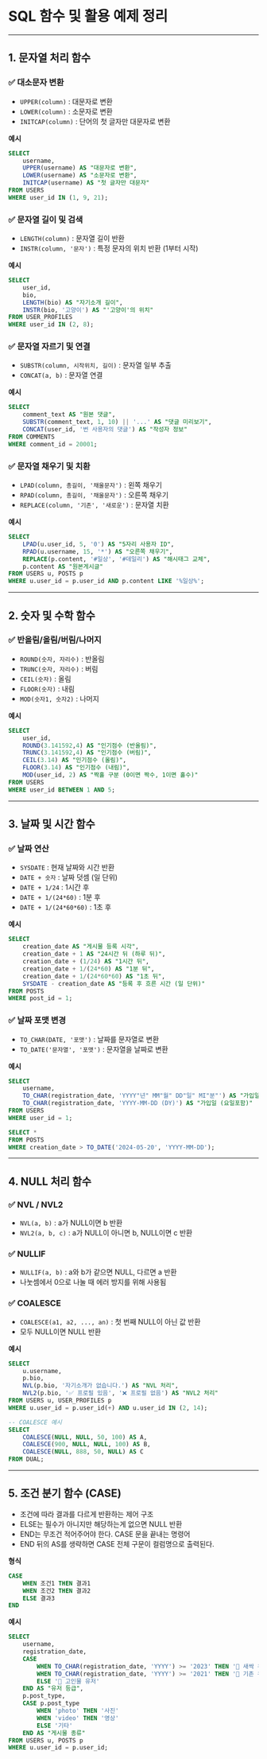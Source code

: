 # SQL 함수 및 활용 예제 정리

---

## 1. 문자열 처리 함수

### ✅ 대소문자 변환

* `UPPER(column)` : 대문자로 변환
* `LOWER(column)` : 소문자로 변환
* `INITCAP(column)` : 단어의 첫 글자만 대문자로 변환

**예시**

```sql
SELECT
    username,
    UPPER(username) AS "대문자로 변환",
    LOWER(username) AS "소문자로 변환",
    INITCAP(username) AS "첫 글자만 대문자"
FROM USERS
WHERE user_id IN (1, 9, 21);
```

### ✅ 문자열 길이 및 검색

* `LENGTH(column)` : 문자열 길이 반환
* `INSTR(column, '문자')` : 특정 문자의 위치 반환 (1부터 시작)

**예시**

```sql
SELECT
    user_id,
    bio,
    LENGTH(bio) AS "자기소개 길이",
    INSTR(bio, '고양이') AS "'고양이'의 위치"
FROM USER_PROFILES
WHERE user_id IN (2, 8);
```

### ✅ 문자열 자르기 및 연결

* `SUBSTR(column, 시작위치, 길이)` : 문자열 일부 추출
* `CONCAT(a, b)` : 문자열 연결

**예시**

```sql
SELECT
    comment_text AS "원본 댓글",
    SUBSTR(comment_text, 1, 10) || '...' AS "댓글 미리보기",
    CONCAT(user_id, '번 사용자의 댓글') AS "작성자 정보"
FROM COMMENTS
WHERE comment_id = 20001;
```

### ✅ 문자열 채우기 및 치환

* `LPAD(column, 총길이, '채울문자')` : 왼쪽 채우기
* `RPAD(column, 총길이, '채울문자')` : 오른쪽 채우기
* `REPLACE(column, '기존', '새로운')` : 문자열 치환

**예시**

```sql
SELECT
    LPAD(u.user_id, 5, '0') AS "5자리 사용자 ID",
    RPAD(u.username, 15, '*') AS "오른쪽 채우기",
    REPLACE(p.content, '#일상', '#데일리') AS "해시태그 교체",
    p.content AS "원본게시글"
FROM USERS u, POSTS p
WHERE u.user_id = p.user_id AND p.content LIKE '%일상%';
```

---

## 2. 숫자 및 수학 함수

### ✅ 반올림/올림/버림/나머지

* `ROUND(숫자, 자리수)` : 반올림
* `TRUNC(숫자, 자리수)` : 버림
* `CEIL(숫자)` : 올림
* `FLOOR(숫자)` : 내림
* `MOD(숫자1, 숫자2)` : 나머지

**예시**

```sql
SELECT
    user_id,
    ROUND(3.141592,4) AS "인기점수 (반올림)",
    TRUNC(3.141592,4) AS "인기점수 (버림)",
    CEIL(3.14) AS "인기점수 (올림)",
    FLOOR(3.14) AS "인기점수 (내림)",
    MOD(user_id, 2) AS "짝홀 구분 (0이면 짝수, 1이면 홀수)"
FROM USERS
WHERE user_id BETWEEN 1 AND 5;
```

---

## 3. 날짜 및 시간 함수

### ✅ 날짜 연산

* `SYSDATE` : 현재 날짜와 시간 반환
* `DATE + 숫자` : 날짜 덧셈 (일 단위)
* `DATE + 1/24` : 1시간 후
* `DATE + 1/(24*60)` : 1분 후
* `DATE + 1/(24*60*60)` : 1초 후

**예시**

```sql
SELECT
    creation_date AS "게시물 등록 시각",
    creation_date + 1 AS "24시간 뒤 (하루 뒤)",
    creation_date + (1/24) AS "1시간 뒤",
    creation_date + 1/(24*60) AS "1분 뒤",
    creation_date + 1/(24*60*60) AS "1초 뒤",
    SYSDATE - creation_date AS "등록 후 흐른 시간 (일 단위)"
FROM POSTS
WHERE post_id = 1;
```

### ✅ 날짜 포맷 변경

* `TO_CHAR(DATE, '포맷')` : 날짜를 문자열로 변환
* `TO_DATE('문자열', '포맷')` : 문자열을 날짜로 변환

**예시**

```sql
SELECT
    username,
    TO_CHAR(registration_date, 'YYYY"년" MM"월" DD"일" MI"분"') AS "가입일 (상세)",
    TO_CHAR(registration_date, 'YYYY-MM-DD (DY)') AS "가입일 (요일포함)"
FROM USERS
WHERE user_id = 1;

SELECT *
FROM POSTS
WHERE creation_date > TO_DATE('2024-05-20', 'YYYY-MM-DD');
```

---

## 4. NULL 처리 함수

### ✅ NVL / NVL2

* `NVL(a, b)` : a가 NULL이면 b 반환
* `NVL2(a, b, c)` : a가 NULL이 아니면 b, NULL이면 c 반환

### ✅ NULLIF

* `NULLIF(a, b)` : a와 b가 같으면 NULL, 다르면 a 반환
* 나눗셈에서 0으로 나눌 때 에러 방지를 위해 사용됨

### ✅ COALESCE

* `COALESCE(a1, a2, ..., an)` : 첫 번째 NULL이 아닌 값 반환
* 모두 NULL이면 NULL 반환

**예시**

```sql
SELECT
    u.username,
    p.bio,
    NVL(p.bio, '자기소개가 없습니다.') AS "NVL 처리",
    NVL2(p.bio, '✅ 프로필 있음', '❌ 프로필 없음') AS "NVL2 처리"
FROM USERS u, USER_PROFILES p
WHERE u.user_id = p.user_id(+) AND u.user_id IN (2, 14);

-- COALESCE 예시
SELECT
    COALESCE(NULL, NULL, 50, 100) AS A,
    COALESCE(900, NULL, NULL, 100) AS B,
    COALESCE(NULL, 888, 50, NULL) AS C
FROM DUAL;
```

---

## 5. 조건 분기 함수 (CASE)

* 조건에 따라 결과를 다르게 반환하는 제어 구조
* ELSE는 필수가 아니지만 해당하는게 없으면 NULL 반환
* END는 무조건 적어주어야 한다. CASE 문을 끝내는 명령어
* END 뒤의 AS를 생략하면 CASE 전체 구문이 컬럼명으로 출력된다.


**형식**

```sql
CASE
    WHEN 조건1 THEN 결과1
    WHEN 조건2 THEN 결과2
    ELSE 결과3
END
```

**예시**

```sql
SELECT
    username,
    registration_date,
    CASE
        WHEN TO_CHAR(registration_date, 'YYYY') >= '2023' THEN '🌱 새싹 유저'
        WHEN TO_CHAR(registration_date, 'YYYY') >= '2021' THEN '🌳 기존 유저'
        ELSE '💎 고인물 유저'
    END AS "유저 등급",
    p.post_type,
    CASE p.post_type
        WHEN 'photo' THEN '사진'
        WHEN 'video' THEN '영상'
        ELSE '기타'
    END AS "게시물 종류"
FROM USERS u, POSTS p
WHERE u.user_id = p.user_id;
```

